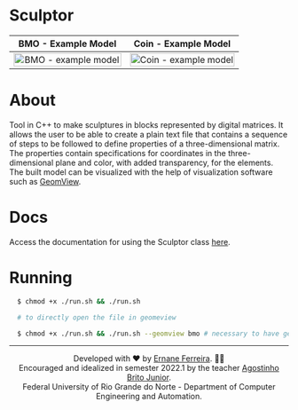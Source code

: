 # Sculptor

| BMO - Example Model | Coin - Example Model | 
| :---: | :---: |
| <img style="filter: none !important;" title="BMO - example model" align="right" alt="BMO - example model" src="https://raw.githubusercontent.com/ErnaneJ/sculptor/master/assets/bmo.gif" width="100%"> | <img style="filter: none !important;" title="Coin - example model" align="center" alt="Coin - example model" src="https://raw.githubusercontent.com/ErnaneJ/sculptor/master/assets/coin.gif" width="100%"> |

# About

Tool in C++ to make sculptures in blocks represented by digital matrices. It allows the user to be able to create a plain text file that contains a sequence of steps to be followed to define properties of a three-dimensional matrix. The properties contain specifications for coordinates in the three-dimensional plane and color, with added transparency, for the elements. The built model can be visualized with the help of visualization software such as [GeomView](http://www.geomview.org/).

#  Docs
Access the documentation for using the Sculptor class [here](https://ernanej.github.io/sculptor/).

# Running

```bash
  $ chmod +x ./run.sh && ./run.sh

  # to directly open the file in geomeview

  $ chmod +x ./run.sh && ./run.sh --geomview bmo # necessary to have geomview previously installed
```

---

<div align="center">
  Developed with ❤ by <a href="https://links.ernane.dev/">Ernane Ferreira</a>. 👋🏻<br/> Encouraged and idealized in semester 2022.1 by the teacher <a href="https://agostinhobritojr.github.io/">Agostinho Brito Junior</a>. <br> Federal University of Rio Grande do Norte - Department of Computer Engineering and Automation.
</div>